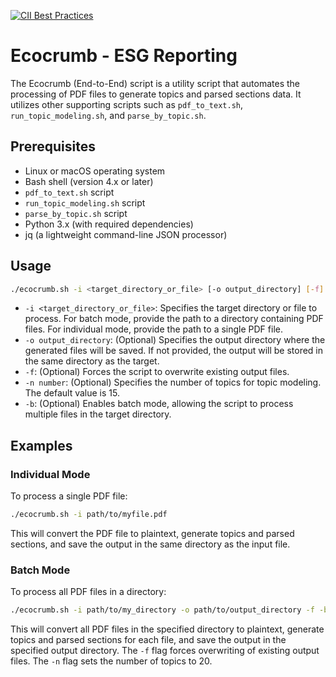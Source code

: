 [![CII Best Practices](https://bestpractices.coreinfrastructure.org/projects/569/badge)](https://bestpractices.coreinfrastructure.org/projects/569)<br>

# Ecocrumb - ESG Reporting

The Ecocrumb (End-to-End) script is a utility script that automates the processing of PDF files to generate topics and parsed sections data. It utilizes other supporting scripts such as `pdf_to_text.sh`, `run_topic_modeling.sh`, and `parse_by_topic.sh`.

## Prerequisites

- Linux or macOS operating system
- Bash shell (version 4.x or later)
- `pdf_to_text.sh` script
- `run_topic_modeling.sh` script
- `parse_by_topic.sh` script
- Python 3.x (with required dependencies)
- jq (a lightweight command-line JSON processor)

## Usage

```bash
./ecocrumb.sh -i <target_directory_or_file> [-o output_directory] [-f] [-n number] [-b]
```

- `-i <target_directory_or_file>`: Specifies the target directory or file to process. For batch mode, provide the path to a directory containing PDF files. For individual mode, provide the path to a single PDF file.
- `-o output_directory`: (Optional) Specifies the output directory where the generated files will be saved. If not provided, the output will be stored in the same directory as the target.
- `-f`: (Optional) Forces the script to overwrite existing output files.
- `-n number`: (Optional) Specifies the number of topics for topic modeling. The default value is 15.
- `-b`: (Optional) Enables batch mode, allowing the script to process multiple files in the target directory.

## Examples

### Individual Mode

To process a single PDF file:

```bash
./ecocrumb.sh -i path/to/myfile.pdf
```

This will convert the PDF file to plaintext, generate topics and parsed sections, and save the output in the same directory as the input file.

### Batch Mode

To process all PDF files in a directory:
```bash
./ecocrumb.sh -i path/to/my_directory -o path/to/output_directory -f -b -n 20
```


This will convert all PDF files in the specified directory to plaintext, generate topics and parsed sections for each file, and save the output in the specified output directory. The `-f` flag forces overwriting of existing output files. The `-n` flag sets the number of topics to 20.

